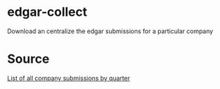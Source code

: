 # edgar-collect
Download an centralize the edgar submissions for a particular company

# Source
[List of all company submissions by quarter](https://www.sec.gov/dera/data/financial-statement-data-sets.html)

